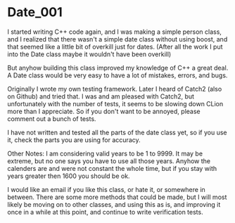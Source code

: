 # Date_001

I started writing C++ code again, and I was making a simple person class, and I realized that there wasn't a simple date
class without using boost, and that seemed like a little bit of overkill just for dates.
(After all the work I put into the Date class maybe it wouldn't have been overkill)

But anyhow building this class improved my knowledge of C++ a great deal.
A Date class would be very easy to have a lot of mistakes, errors, and bugs.

Originally I wrote my own testing framework.
Later I heard of Catch2 (also on Github) and tried that.
I was and am pleased with Catch2, but unfortunately with the number of tests, it seems to be slowing down CLion
more than I appreciate.  So if you don't want to be annoyed, please comment out a bunch of tests.

I have not written and tested all the parts of the date class yet, so if you use it, check the parts you are using for accuracy.

Other Notes:
I am considering valid years to be 1 to 9999.  It may be extreme, but no one says you have to use all those years.
Anyhow the calenders are and were not constant the whole time, but if you stay with years greater then 1600 you should be ok.

I would like an email if you like this class, or hate it, or somewhere  in between.
There are some more methods that could be made, but I will most likely be moving on to other classes, and using this as is,
and improving it once in a while at this point, and continue to write verification tests.


